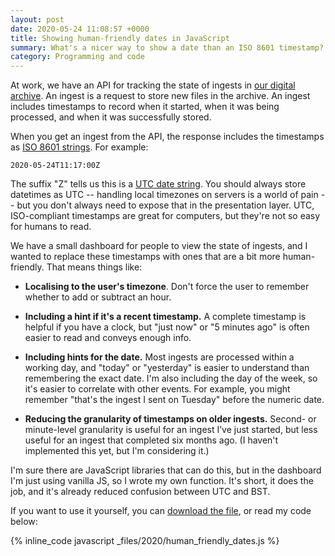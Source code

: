 ```yaml
---
layout: post
date: 2020-05-24 11:08:57 +0000
title: Showing human-friendly dates in JavaScript
summary: What's a nicer way to show a date than an ISO 8601 timestamp?
category: Programming and code
---
```


At work, we have an API for tracking the state of ingests in [our digital archive].
An ingest is a request to store new files in the archive.
An ingest includes timestamps to record when it started, when it was being processed, and when it was successfully stored.

When you get an ingest from the API, the response includes the timestamps as [ISO 8601 strings].
For example:

```
2020-05-24T11:17:00Z
```

The suffix "Z" tells us this is a [UTC date string][UTC].
You should always store datetimes as UTC -- handling local timezones on servers is a world of pain -- but you don't always need to expose that in the presentation layer.
UTC, ISO-compliant timestamps are great for computers, but they're not so easy for humans to read.

We have a small dashboard for people to view the state of ingests, and I wanted to replace these timestamps with ones that are a bit more human-friendly.
That means things like:

*   **Localising to the user's timezone**.
    Don't force the user to remember whether to add or subtract an hour.

*   **Including a hint if it's a recent timestamp.**
    A complete timestamp is helpful if you have a clock, but "just now" or "5 minutes ago" is often easier to read and conveys enough info.

*   **Including hints for the date.**
    Most ingests are processed within a working day, and "today" or "yesterday" is easier to understand than remembering the exact date.
    I'm also including the day of the week, so it's easier to correlate with other events.
    For example, you might remember "that's the ingest I sent on Tuesday" before the numeric date.

*   **Reducing the granularity of timestamps on older ingests.**
    Second- or minute-level granularity is useful for an ingest I’ve just started, but less useful for an ingest that completed six months ago.
    (I haven't implemented this yet, but I'm considering it.)

I'm sure there are JavaScript libraries that can do this, but in the dashboard I'm just using vanilla JS, so I wrote my own function.
It's short, it does the job, and it's already reduced confusion between UTC and BST.

If you want to use it yourself, you can [download the file](/files/2020/human_friendly_dates.js), or read my code below:

{% inline_code javascript _files/2020/human_friendly_dates.js %}

[our digital archive]: https://stacks.wellcomecollection.org/building-wellcome-collections-new-archival-storage-service-3f68ff21927e
[UTC]: https://en.wikipedia.org/wiki/Coordinated_Universal_Time
[ISO 8601 strings]: https://en.wikipedia.org/wiki/ISO_8601


